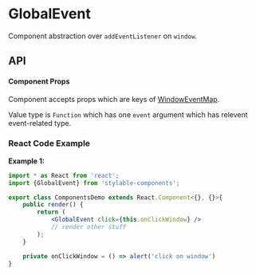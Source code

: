# GlobalEvent

Component abstraction over `addEventListener` on `window`.

## API

#### Component Props

Component accepts props which are keys of [WindowEventMap](https://github.com/Microsoft/TypeScript/blob/master/lib/lib.dom.d.ts#L13040).

Value type is `Function` which has one `event` argument which has relevent event-related type.

### React Code Example

**Example 1:**

```jsx
import * as React from 'react';
import {GlobalEvent} from 'stylable-components';

export class ComponentsDemo extends React.Component<{}, {}>{
    public render() {
        return (
            <GlobalEvent click={this.onClickWindow} />
            // render other stuff
        );
    }

    private onClickWindow = () => alert('click on window')
}
```
